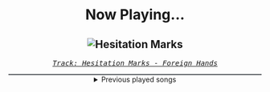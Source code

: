 <div align="center"> 
<h1>Now Playing...</h1>

![Hesitation Marks](https://i.scdn.co/image/ab67616d00001e02881f28794a7fb6660b0fba1b)
--
_<samp><a href="https://open.spotify.com/track/01ToxyMoxlErcm35QraxJS">Track: Hesitation Marks - Foreign Hands</a></samp>_

<div style="border: 1px #4B5054 solid"></div>
<details>
  <summary>
    Previous played songs
  </summary>
  <table>
    <thead>
      <tr>
        <th>
          Artist
        </th>
        <th>
          Song
        </th>
        <th>
          Link
        </th>
      </tr>
    </thead>
    <tbody>
      <tr><td>Foreign Hands</td><td>Hesitation Marks</td><td><a href="https://open.spotify.com/track/01ToxyMoxlErcm35QraxJS">https://open.spotify.com/track/01ToxyMoxlErcm35QraxJS</a></td></tr><tr><td>Spiritbox</td><td>Rotoscope</td><td><a href="https://open.spotify.com/track/3TV6XEPjXQhbSneiEXRNEr">https://open.spotify.com/track/3TV6XEPjXQhbSneiEXRNEr</a></td></tr><tr><td>Stray From The Path</td><td>Bread & Roses</td><td><a href="https://open.spotify.com/track/68OwHKJI6LiNu2uFb46inK">https://open.spotify.com/track/68OwHKJI6LiNu2uFb46inK</a></td></tr><tr><td>Polaris</td><td>Masochist</td><td><a href="https://open.spotify.com/track/2a05MFdR1vtm8QVKFs1SGn">https://open.spotify.com/track/2a05MFdR1vtm8QVKFs1SGn</a></td></tr><tr><td>Realms</td><td>Allegory</td><td><a href="https://open.spotify.com/track/3oRnD7Fav2i7dLsKChVeZO">https://open.spotify.com/track/3oRnD7Fav2i7dLsKChVeZO</a></td></tr><tr><td>We Came As Romans</td><td>Plagued</td><td><a href="https://open.spotify.com/track/6xC8tcFBMMjJIyfPw66lDF">https://open.spotify.com/track/6xC8tcFBMMjJIyfPw66lDF</a></td></tr><tr><td>Hollow Front</td><td>Thick As Blood</td><td><a href="https://open.spotify.com/track/1ALVr49q6IjFtzMajHvaU9">https://open.spotify.com/track/1ALVr49q6IjFtzMajHvaU9</a></td></tr><tr><td>Falling In Reverse</td><td>Voices In My Head</td><td><a href="https://open.spotify.com/track/5XUuldRjPXcP5QxyEN4IXT">https://open.spotify.com/track/5XUuldRjPXcP5QxyEN4IXT</a></td></tr><tr><td>Foreign Hands</td><td>Chlorine Tears</td><td><a href="https://open.spotify.com/track/554OCcyd1Q3O7bDXNdRZjS">https://open.spotify.com/track/554OCcyd1Q3O7bDXNdRZjS</a></td></tr><tr><td>Miss May I</td><td>Free Fall</td><td><a href="https://open.spotify.com/track/0pwAgbbfHOUOJIXH8dniQ7">https://open.spotify.com/track/0pwAgbbfHOUOJIXH8dniQ7</a></td></tr><tr><td>The Devil Wears Prada</td><td>Salt</td><td><a href="https://open.spotify.com/track/5Ve3eqZmguw75vcY7iwwZY">https://open.spotify.com/track/5Ve3eqZmguw75vcY7iwwZY</a></td></tr><tr><td>Silenmara</td><td>Chakra</td><td><a href="https://open.spotify.com/track/73JKfqQHtFN5K4INDlppE6">https://open.spotify.com/track/73JKfqQHtFN5K4INDlppE6</a></td></tr><tr><td>Of Truth</td><td>Headspace</td><td><a href="https://open.spotify.com/track/0HdxFl0co8hby2pqB4x7g2">https://open.spotify.com/track/0HdxFl0co8hby2pqB4x7g2</a></td></tr><tr><td>Beartooth</td><td>Riptide</td><td><a href="https://open.spotify.com/track/6FqBQIRLJMluO10YtDbETv">https://open.spotify.com/track/6FqBQIRLJMluO10YtDbETv</a></td></tr><tr><td>Titans</td><td>King of Misery</td><td><a href="https://open.spotify.com/track/2fdaU3bHVODofC67JnjISj">https://open.spotify.com/track/2fdaU3bHVODofC67JnjISj</a></td></tr><tr><td>Bloodlines</td><td>Psalm of the Depths</td><td><a href="https://open.spotify.com/track/5ZZLUrIRDsibDP9Hfy4X6I">https://open.spotify.com/track/5ZZLUrIRDsibDP9Hfy4X6I</a></td></tr><tr><td>Stepson</td><td>Eraser</td><td><a href="https://open.spotify.com/track/10CEypPoBH5hoamgGXBa8X">https://open.spotify.com/track/10CEypPoBH5hoamgGXBa8X</a></td></tr><tr><td>Pincer+</td><td>Angeldust</td><td><a href="https://open.spotify.com/track/4yIDZUC3nXDbTjSu9efArU">https://open.spotify.com/track/4yIDZUC3nXDbTjSu9efArU</a></td></tr><tr><td>I Prevail</td><td>Body Bag</td><td><a href="https://open.spotify.com/track/1vuhNiQZTPkmnNJ0xNsf5S">https://open.spotify.com/track/1vuhNiQZTPkmnNJ0xNsf5S</a></td></tr><tr><td>PRESSURES</td><td>Time Bomb</td><td><a href="https://open.spotify.com/track/0gDxaWlUFDcXUEZvrUMYSv">https://open.spotify.com/track/0gDxaWlUFDcXUEZvrUMYSv</a></td></tr>
    </tbody>
  </table>
</details>

</div>
